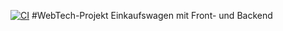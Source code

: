 [![CI](https://github.com/malikkouyate/WebTech-Projekt/actions/workflows/ci.yml/badge.svg)](https://github.com/malikkouyate/WebTech-Projekt/actions/workflows/ci.yml)
#WebTech-Projekt
Einkaufswagen mit Front- und Backend



